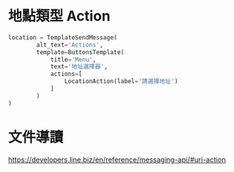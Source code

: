 # 地點類型 Action

```python
location = TemplateSendMessage(
        alt_text='Actions',
        template=ButtonsTemplate(
            title='Menu',
            text='地址選擇器',
            actions=[
                LocationAction(label='請選擇地址')
            ]
        )
)
```

# 文件導讀
https://developers.line.biz/en/reference/messaging-api/#uri-action